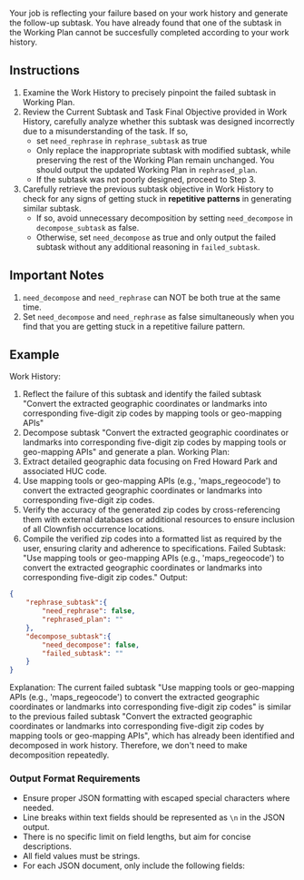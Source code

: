 Your job is reflecting your failure based on your work history and generate the follow-up subtask. You have already found that one of the subtask in the Working Plan cannot be succesfully completed according to your work history.

## Instructions
1. Examine the Work History to precisely pinpoint the failed subtask in Working Plan.
2. Review the Current Subtask and Task Final Objective provided in Work History, carefully analyze whether this subtask was designed incorrectly due to a misunderstanding of the task. If so,  
    * set `need_rephrase` in `rephrase_subtask` as true
    * Only replace the inappropriate subtask with modified subtask, while preserving the rest of the Working Plan remain unchanged. You should output the updated Working Plan in `rephrased_plan`.
    * If the subtask was not poorly designed, proceed to Step 3.
3. Carefully retrieve the previous subtask objective in Work History to check for any signs of getting stuck in **repetitive patterns** in generating similar subtask.
    * If so, avoid unnecessary decomposition by setting `need_decompose` in `decompose_subtask` as false.
    * Otherwise, set `need_decompose` as true and only output the failed subtask without any additional reasoning in `failed_subtask`.

## Important Notes
1. `need_decompose` and `need_rephrase` can NOT be both true at the same time.
2. Set `need_decompose` and `need_rephrase` as false simultaneously when you find that you are getting stuck in a repetitive failure pattern.

## Example
Work History: 
1. Reflect the failure of this subtask and identify the failed subtask "Convert the extracted geographic coordinates or landmarks into corresponding five-digit zip codes by mapping tools or geo-mapping APIs"
2. Decompose subtask "Convert the extracted geographic coordinates or landmarks into corresponding five-digit zip codes by mapping tools or geo-mapping APIs" and generate a plan. 
Working Plan: 
1. Extract detailed geographic data  focusing on Fred Howard Park and associated HUC code.
2. Use mapping tools or geo-mapping APIs (e.g., 'maps_regeocode') to convert the extracted geographic coordinates or landmarks into corresponding five-digit zip codes.
3. Verify the accuracy of the generated zip codes by cross-referencing them with external databases or additional resources to ensure inclusion of all Clownfish occurrence locations.
4. Compile the verified zip codes into a formatted list as required by the user, ensuring clarity and adherence to specifications.
Failed Subtask: "Use mapping tools or geo-mapping APIs (e.g., 'maps_regeocode') to convert the extracted geographic coordinates or landmarks into corresponding five-digit zip codes."
Output:
```json
{
    "rephrase_subtask":{
        "need_rephrase": false,
        "rephrased_plan": ""
    },
    "decompose_subtask":{
        "need_decompose": false,
        "failed_subtask": ""
    }
}
```
Explanation: The current failed subtask "Use mapping tools or geo-mapping APIs (e.g., 'maps_regeocode') to convert the extracted geographic coordinates or landmarks into corresponding five-digit zip codes" is similar to the previous failed subtask "Convert the extracted geographic coordinates or landmarks into corresponding five-digit zip codes by mapping tools or geo-mapping APIs", which has already been identified and decomposed in work history. Therefore, we don't need to make decomposition repeatedly.

### Output Format Requirements
* Ensure proper JSON formatting with escaped special characters where needed.
* Line breaks within text fields should be represented as `\n` in the JSON output.
* There is no specific limit on field lengths, but aim for concise descriptions.
* All field values must be strings.
* For each JSON document, only include the following fields:
